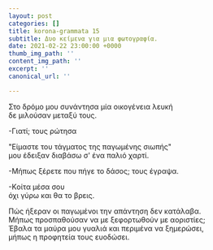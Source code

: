 ```yaml
---
layout: post
categories: []
title: korona-grammata 15
subtitle: Δυο κείμενα για μια φωτογραφία.
date: 2021-02-22 23:00:00 +0000
thumb_img_path: ''
content_img_path: ''
excerpt: ''
canonical_url: ''

---
```

Στο δρόμο μου συνάντησα μία οικογένεια λευκή  
δε μιλούσαν μεταξύ τους.

\-Γιατί; τους ρώτησα

"Είμαστε του τάγματος της παγωμένης σιωπής"  
μου έδειξαν διαβάσω σ' ένα παλιό χαρτί.

\-Μήπως ξέρετε που πήγε το δάσος; τους έγραψα.

\-Kοίτα μέσα σου  
όχι γύρω και θα το βρεις.

Πώς ήξεραν οι παγωμένοι την απάντηση δεν κατάλαβα.  
Μήπως προσπαθούσαν να με ξεφορτωθούν με αοριστίες;  
Έβαλα τα μαύρα μου γυαλιά και περιμένα να ξημερώσει,  
μήπως η προφητεία τους ευοδώσει.
